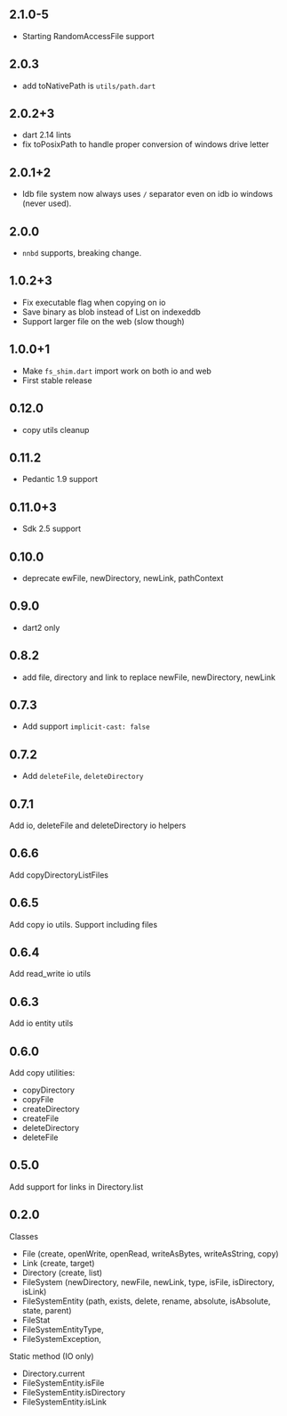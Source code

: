 ## 2.1.0-5

* Starting RandomAccessFile support

## 2.0.3

* add toNativePath is `utils/path.dart`

## 2.0.2+3

* dart 2.14 lints
* fix toPosixPath to handle proper conversion of windows drive letter

## 2.0.1+2

* Idb file system now always uses `/` separator even on idb io windows (never used).

## 2.0.0

* `nnbd` supports, breaking change.

## 1.0.2+3

* Fix executable flag when copying on io
* Save binary as blob instead of List<int> on indexeddb
* Support larger file on the web (slow though)

## 1.0.0+1

* Make `fs_shim.dart` import work on both io and web
* First stable release

## 0.12.0

* copy utils cleanup

## 0.11.2

* Pedantic 1.9 support

## 0.11.0+3

* Sdk 2.5 support

## 0.10.0

* deprecate ewFile, newDirectory, newLink, pathContext

## 0.9.0

* dart2 only

## 0.8.2

* add file, directory and link to replace newFile, newDirectory, newLink

## 0.7.3

* Add support `implicit-cast: false`

## 0.7.2

* Add `deleteFile`, `deleteDirectory`

## 0.7.1

Add io, deleteFile and deleteDirectory io helpers

## 0.6.6

Add copyDirectoryListFiles

## 0.6.5

Add copy io utils. Support including files

## 0.6.4

Add read_write io utils

## 0.6.3

Add io entity utils

## 0.6.0

Add copy utilities:
- copyDirectory
- copyFile
- createDirectory
- createFile
- deleteDirectory
- deleteFile

## 0.5.0

Add support for links in Directory.list

## 0.2.0

Classes

- File (create, openWrite, openRead, writeAsBytes, writeAsString, copy)
- Link (create, target)
- Directory (create, list)
- FileSystem (newDirectory, newFile, newLink, type, isFile, isDirectory, isLink)
- FileSystemEntity (path, exists, delete, rename, absolute, isAbsolute, state, parent)
- FileStat
- FileSystemEntityType,
- FileSystemException,

Static method (IO only)

- Directory.current
- FileSystemEntity.isFile
- FileSystemEntity.isDirectory
- FileSystemEntity.isLink

